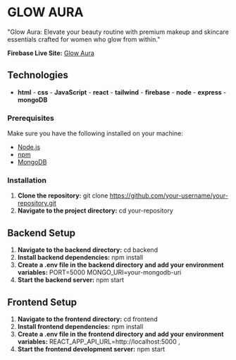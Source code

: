 # GLOW AURA

"Glow Aura: Elevate your beauty routine with premium makeup and skincare essentials crafted for women who glow from within."

**Firebase Live Site:** [Glow Aura](https://glow-aura.web.app)


## Technologies

- **html** - **css** - **JavaScript** - **react** - **tailwind** - **firebase** - **node** - **express** - **mongoDB**

### Prerequisites

Make sure you have the following installed on your machine:

- [Node.js](https://nodejs.org/en/download/)
- [npm](https://www.npmjs.com/get-npm)
- [MongoDB](https://www.mongodb.com/try/download/community)


### Installation

1. **Clone the repository:**
git clone https://github.com/your-username/your-repository.git
2. **Navigate to the project directory:**
cd your-repository

## Backend Setup
1. **Navigate to the backend directory:**
cd backend
2. **Install backend dependencies:**
npm install
3. **Create a .env file in the backend directory and add your environment variables:**
PORT=5000
MONGO_URI=your-mongodb-uri
4. **Start the backend server:**
npm start

## Frontend Setup
1. **Navigate to the frontend directory:**
cd frontend
2. **Install frontend dependencies:**
npm install
3. **Create a .env file in the frontend directory and add your environment variables:**
REACT_APP_API_URL=http://localhost:5000 , 
4. **Start the frontend development server:**
npm start
